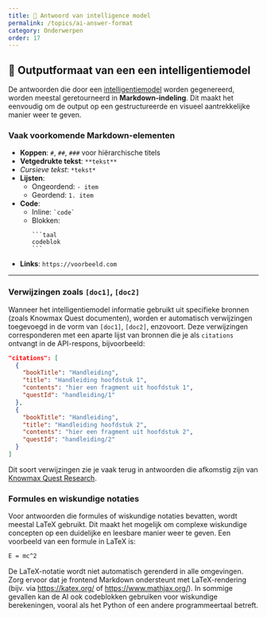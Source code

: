 ```yaml
---
title: 🧠 Antwoord van intelligence model
permalink: /topics/ai-answer-format
category: Onderwerpen
order: 17
---
```


## 📄 Outputformaat van een een intelligentiemodel

De antwoorden die door een [intelligentiemodel](/topics/intelligencemodels) worden gegenereerd, worden meestal geretourneerd in **Markdown-indeling**. Dit maakt het eenvoudig om de output op een gestructureerde en visueel aantrekkelijke manier weer te geven.

### Vaak voorkomende Markdown-elementen

- **Koppen**: `#`, `##`, `###` voor hiërarchische titels
- **Vetgedrukte tekst**: `**tekst**`
- *Cursieve tekst*: `*tekst*`
- **Lijsten**:
  - Ongeordend: `- item`
  - Geordend: `1. item`
- **Code**:
  - Inline: `` `code` ``
  - Blokken: 
    ````
    ```taal
    codeblok
    ```
    ````
- **Links**: `https://voorbeeld.com`

---

### Verwijzingen zoals `[doc1]`, `[doc2]`

Wanneer het intelligentiemodel informatie gebruikt uit specifieke bronnen (zoals Knowmax Quest documenten), worden er automatisch verwijzingen toegevoegd in de vorm van `[doc1]`, `[doc2]`, enzovoort. Deze verwijzingen corresponderen met een aparte lijst van bronnen die je als `citations` ontvangt in de API-respons, bijvoorbeeld:

```json
"citations": [
  {
    "bookTitle": "Handleiding",
    "title": "Handleiding hoofdstuk 1",
    "contents": "hier een fragment uit hoofdstuk 1",
    "questId": "handleiding/1"
  },
  {
    "bookTitle": "Handleiding",
    "title": "Handleiding hoofdstuk 2",
    "contents": "hier een fragment uit hoofdstuk 2",
    "questId": "handleiding/2"
  }
]
```

Dit soort verwijzingen zie je vaak terug in antwoorden die afkomstig zijn van [Knowmax Quest Research](/topics/research).

### Formules en wiskundige notaties
Voor antwoorden die formules of wiskundige notaties bevatten, wordt meestal LaTeX gebruikt. Dit maakt het mogelijk om complexe wiskundige concepten op een duidelijke en leesbare manier weer te geven. Een voorbeeld van een formule in LaTeX is:

```latex
E = mc^2
```

De LaTeX-notatie wordt niet automatisch gerenderd in alle omgevingen. Zorg ervoor dat je frontend Markdown ondersteunt met LaTeX-rendering (bijv. via https://katex.org/ of https://www.mathjax.org/).
In sommige gevallen kan de AI ook codeblokken gebruiken voor wiskundige berekeningen, vooral als het Python of een andere programmeertaal betreft.